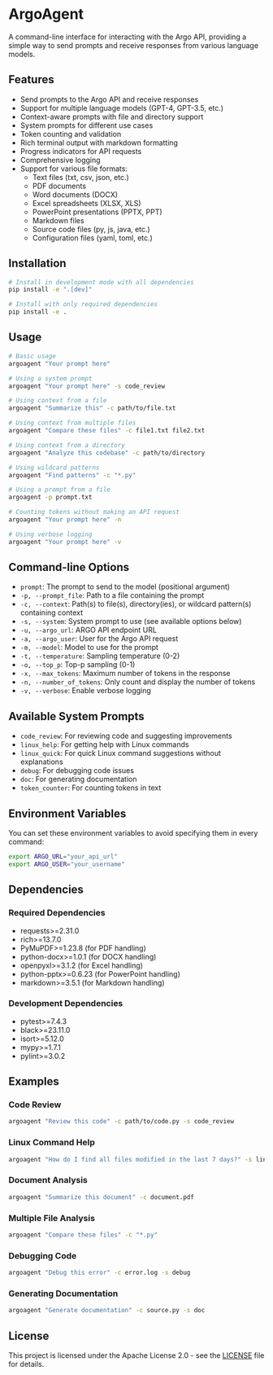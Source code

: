 # ArgoAgent

A command-line interface for interacting with the Argo API, providing a simple way to send prompts and receive responses from various language models.

## Features

- Send prompts to the Argo API and receive responses
- Support for multiple language models (GPT-4, GPT-3.5, etc.)
- Context-aware prompts with file and directory support
- System prompts for different use cases
- Token counting and validation
- Rich terminal output with markdown formatting
- Progress indicators for API requests
- Comprehensive logging
- Support for various file formats:
  - Text files (txt, csv, json, etc.)
  - PDF documents
  - Word documents (DOCX)
  - Excel spreadsheets (XLSX, XLS)
  - PowerPoint presentations (PPTX, PPT)
  - Markdown files
  - Source code files (py, js, java, etc.)
  - Configuration files (yaml, toml, etc.)

## Installation

```bash
# Install in development mode with all dependencies
pip install -e ".[dev]"

# Install with only required dependencies
pip install -e .
```

## Usage

```bash
# Basic usage
argoagent "Your prompt here"

# Using a system prompt
argoagent "Your prompt here" -s code_review

# Using context from a file
argoagent "Summarize this" -c path/to/file.txt

# Using context from multiple files
argoagent "Compare these files" -c file1.txt file2.txt

# Using context from a directory
argoagent "Analyze this codebase" -c path/to/directory

# Using wildcard patterns
argoagent "Find patterns" -c "*.py"

# Using a prompt from a file
argoagent -p prompt.txt

# Counting tokens without making an API request
argoagent "Your prompt here" -n

# Using verbose logging
argoagent "Your prompt here" -v
```

## Command-line Options

- `prompt`: The prompt to send to the model (positional argument)
- `-p, --prompt_file`: Path to a file containing the prompt
- `-c, --context`: Path(s) to file(s), directory(ies), or wildcard pattern(s) containing context
- `-s, --system`: System prompt to use (see available options below)
- `-u, --argo_url`: ARGO API endpoint URL
- `-a, --argo_user`: User for the Argo API request
- `-m, --model`: Model to use for the prompt
- `-t, --temperature`: Sampling temperature (0-2)
- `-o, --top_p`: Top-p sampling (0-1)
- `-x, --max_tokens`: Maximum number of tokens in the response
- `-n, --number_of_tokens`: Only count and display the number of tokens
- `-v, --verbose`: Enable verbose logging

## Available System Prompts

- `code_review`: For reviewing code and suggesting improvements
- `linux_help`: For getting help with Linux commands
- `linux_quick`: For quick Linux command suggestions without explanations
- `debug`: For debugging code issues
- `doc`: For generating documentation
- `token_counter`: For counting tokens in text

## Environment Variables

You can set these environment variables to avoid specifying them in every command:

```bash
export ARGO_URL="your_api_url"
export ARGO_USER="your_username"
```

## Dependencies

### Required Dependencies
- requests>=2.31.0
- rich>=13.7.0
- PyMuPDF>=1.23.8 (for PDF handling)
- python-docx>=1.0.1 (for DOCX handling)
- openpyxl>=3.1.2 (for Excel handling)
- python-pptx>=0.6.23 (for PowerPoint handling)
- markdown>=3.5.1 (for Markdown handling)

### Development Dependencies
- pytest>=7.4.3
- black>=23.11.0
- isort>=5.12.0
- mypy>=1.7.1
- pylint>=3.0.2

## Examples

### Code Review
```bash
argoagent "Review this code" -c path/to/code.py -s code_review
```

### Linux Command Help
```bash
argoagent "How do I find all files modified in the last 7 days?" -s linux_quick
```

### Document Analysis
```bash
argoagent "Summarize this document" -c document.pdf
```

### Multiple File Analysis
```bash
argoagent "Compare these files" -c "*.py"
```

### Debugging Code
```bash
argoagent "Debug this error" -c error.log -s debug
```

### Generating Documentation
```bash
argoagent "Generate documentation" -c source.py -s doc
```

## License

This project is licensed under the Apache License 2.0 - see the [LICENSE](LICENSE) file for details.
